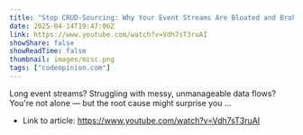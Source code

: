 ```yaml
---
title: "Stop CRUD-Sourcing: Why Your Event Streams Are Bloated and Broken"
date: 2025-04-14T19:47:06Z
link: https://www.youtube.com/watch?v=Vdh7sT3ruAI
showShare: false
showReadTime: false
thumbnail: images/misc.png
tags: ["codeopinion.com"]
---
```

Long event streams? Struggling with messy, unmanageable data flows? You're not alone — but the root cause might surprise you ...

- Link to article: https://www.youtube.com/watch?v=Vdh7sT3ruAI